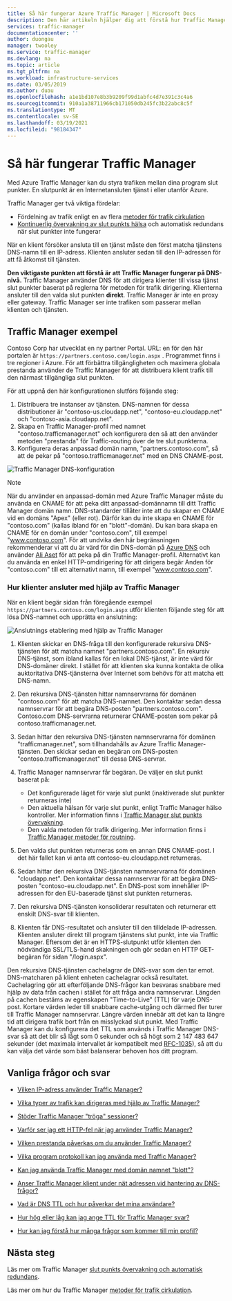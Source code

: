 ```yaml
---
title: Så här fungerar Azure Traffic Manager | Microsoft Docs
description: Den här artikeln hjälper dig att förstå hur Traffic Manager dirigerar trafik för hög prestanda och tillgänglighet för dina webb program
services: traffic-manager
documentationcenter: ''
author: duongau
manager: twooley
ms.service: traffic-manager
ms.devlang: na
ms.topic: article
ms.tgt_pltfrm: na
ms.workload: infrastructure-services
ms.date: 03/05/2019
ms.author: duau
ms.openlocfilehash: a1e1bd107e8b3b9209f99d1abfc4d7e391c3c4a6
ms.sourcegitcommit: 910a1a38711966cb171050db245fc3b22abc8c5f
ms.translationtype: MT
ms.contentlocale: sv-SE
ms.lasthandoff: 03/19/2021
ms.locfileid: "98184347"
---
```

# <a name="how-traffic-manager-works"></a>Så här fungerar Traffic Manager

Med Azure Traffic Manager kan du styra trafiken mellan dina program slut punkter. En slutpunkt är en Internetansluten tjänst i eller utanför Azure.

Traffic Manager ger två viktiga fördelar:

- Fördelning av trafik enligt en av flera [metoder för trafik cirkulation](traffic-manager-routing-methods.md)
- [Kontinuerlig övervakning av slut punkts hälsa](traffic-manager-monitoring.md) och automatisk redundans när slut punkter inte fungerar

När en klient försöker ansluta till en tjänst måste den först matcha tjänstens DNS-namn till en IP-adress. Klienten ansluter sedan till den IP-adressen för att få åtkomst till tjänsten.

**Den viktigaste punkten att förstå är att Traffic Manager fungerar på DNS-nivå.**  Traffic Manager använder DNS för att dirigera klienter till vissa tjänst slut punkter baserat på reglerna för metoden för trafik dirigering. Klienterna ansluter till den valda slut punkten **direkt**. Traffic Manager är inte en proxy eller gateway. Traffic Manager ser inte trafiken som passerar mellan klienten och tjänsten.

## <a name="traffic-manager-example"></a>Traffic Manager exempel

Contoso Corp har utvecklat en ny partner Portal. URL: en för den här portalen är `https://partners.contoso.com/login.aspx` . Programmet finns i tre regioner i Azure. För att förbättra tillgängligheten och maximera globala prestanda använder de Traffic Manager för att distribuera klient trafik till den närmast tillgängliga slut punkten.

För att uppnå den här konfigurationen slutförs följande steg:

1. Distribuera tre instanser av tjänsten. DNS-namnen för dessa distributioner är "contoso-us.cloudapp.net", "contoso-eu.cloudapp.net" och "contoso-asia.cloudapp.net".
1. Skapa en Traffic Manager-profil med namnet "contoso.trafficmanager.net" och konfigurera den så att den använder metoden "prestanda" för Traffic-routing över de tre slut punkterna.
1. Konfigurera deras anpassad domän namn, "partners.contoso.com", så att de pekar på "contoso.trafficmanager.net" med en DNS CNAME-post.

![Traffic Manager DNS-konfiguration][1]

> [!NOTE]
> När du använder en anpassad-domän med Azure Traffic Manager måste du använda en CNAME för att peka ditt anpassad-domännamn till ditt Traffic Manager domän namn. DNS-standarder tillåter inte att du skapar en CNAME vid en domäns "Apex" (eller rot). Därför kan du inte skapa en CNAME för "contoso.com" (kallas ibland för en "blott"-domän). Du kan bara skapa en CNAME för en domän under "contoso.com", till exempel "www.contoso.com". För att undvika den här begränsningen rekommenderar vi att du är värd för din DNS-domän på [Azure DNS](../dns/dns-overview.md) och använder [Ali Aset](../dns/tutorial-alias-tm.md) för att peka på din Traffic Manager-profil. Alternativt kan du använda en enkel HTTP-omdirigering för att dirigera begär Anden för "contoso.com" till ett alternativt namn, till exempel "www.contoso.com".

### <a name="how-clients-connect-using-traffic-manager"></a>Hur klienter ansluter med hjälp av Traffic Manager

När en klient begär sidan från föregående exempel `https://partners.contoso.com/login.aspx` utför klienten följande steg för att lösa DNS-namnet och upprätta en anslutning:

![Anslutnings etablering med hjälp av Traffic Manager][2]

1. Klienten skickar en DNS-fråga till den konfigurerade rekursiva DNS-tjänsten för att matcha namnet "partners.contoso.com". En rekursiv DNS-tjänst, som ibland kallas för en lokal DNS-tjänst, är inte värd för DNS-domäner direkt. I stället för att klienten ska kunna kontakta de olika auktoritativa DNS-tjänsterna över Internet som behövs för att matcha ett DNS-namn.
2. Den rekursiva DNS-tjänsten hittar namnservrarna för domänen "contoso.com" för att matcha DNS-namnet. Den kontaktar sedan dessa namnservrar för att begära DNS-posten "partners.contoso.com". Contoso.com DNS-servrarna returnerar CNAME-posten som pekar på contoso.trafficmanager.net.
3. Sedan hittar den rekursiva DNS-tjänsten namnservrarna för domänen "trafficmanager.net", som tillhandahålls av Azure Traffic Manager-tjänsten. Den skickar sedan en begäran om DNS-posten "contoso.trafficmanager.net" till dessa DNS-servrar.
4. Traffic Manager namnservrar får begäran. De väljer en slut punkt baserat på:

    - Det konfigurerade läget för varje slut punkt (inaktiverade slut punkter returneras inte)
    - Den aktuella hälsan för varje slut punkt, enligt Traffic Manager hälso kontroller. Mer information finns i [Traffic Manager slut punkts övervakning](traffic-manager-monitoring.md).
    - Den valda metoden för trafik dirigering. Mer information finns i [Traffic Manager metoder för routning](traffic-manager-routing-methods.md).

5. Den valda slut punkten returneras som en annan DNS CNAME-post. I det här fallet kan vi anta att contoso-eu.cloudapp.net returneras.
6. Sedan hittar den rekursiva DNS-tjänsten namnservrarna för domänen "cloudapp.net". Den kontaktar dessa namnservrar för att begära DNS-posten "contoso-eu.cloudapp.net". En DNS-post som innehåller IP-adressen för den EU-baserade tjänst slut punkten returneras.
7. Den rekursiva DNS-tjänsten konsoliderar resultaten och returnerar ett enskilt DNS-svar till klienten.
8. Klienten får DNS-resultatet och ansluter till den tilldelade IP-adressen. Klienten ansluter direkt till program tjänstens slut punkt, inte via Traffic Manager. Eftersom det är en HTTPS-slutpunkt utför klienten den nödvändiga SSL/TLS-hand skakningen och gör sedan en HTTP GET-begäran för sidan "/login.aspx".

Den rekursiva DNS-tjänsten cachelagrar de DNS-svar som den tar emot. DNS-matcharen på klient enheten cachelagrar också resultatet. Cachelagring gör att efterföljande DNS-frågor kan besvaras snabbare med hjälp av data från cachen i stället för att fråga andra namnservrar. Längden på cachen bestäms av egenskapen "Time-to-Live" (TTL) för varje DNS-post. Kortare värden leder till snabbare cache-utgång och därmed fler turer till Traffic Manager namnservrar. Längre värden innebär att det kan ta längre tid att dirigera trafik bort från en misslyckad slut punkt. Med Traffic Manager kan du konfigurera det TTL som används i Traffic Manager DNS-svar så att det blir så lågt som 0 sekunder och så högt som 2 147 483 647 sekunder (det maximala intervallet är kompatibelt med [RFC-1035](https://www.ietf.org/rfc/rfc1035.txt)), så att du kan välja det värde som bäst balanserar behoven hos ditt program.

## <a name="faqs"></a>Vanliga frågor och svar

* [Vilken IP-adress använder Traffic Manager?](./traffic-manager-faqs.md#what-ip-address-does-traffic-manager-use)

* [Vilka typer av trafik kan dirigeras med hjälp av Traffic Manager?](./traffic-manager-faqs.md#what-types-of-traffic-can-be-routed-using-traffic-manager)

* [Stöder Traffic Manager "tröga" sessioner?](./traffic-manager-faqs.md#does-traffic-manager-support-sticky-sessions)

* [Varför ser jag ett HTTP-fel när jag använder Traffic Manager?](./traffic-manager-faqs.md#why-am-i-seeing-an-http-error-when-using-traffic-manager)

* [Vilken prestanda påverkas om du använder Traffic Manager?](./traffic-manager-faqs.md#what-is-the-performance-impact-of-using-traffic-manager)

* [Vilka program protokoll kan jag använda med Traffic Manager?](./traffic-manager-faqs.md#what-application-protocols-can-i-use-with-traffic-manager)

* [Kan jag använda Traffic Manager med domän namnet "blott"?](./traffic-manager-faqs.md#can-i-use-traffic-manager-with-a-naked-domain-name)

* [Anser Traffic Manager klient under nät adressen vid hantering av DNS-frågor?](./traffic-manager-faqs.md#does-traffic-manager-consider-the-client-subnet-address-when-handling-dns-queries)

* [Vad är DNS TTL och hur påverkar det mina användare?](./traffic-manager-faqs.md#what-is-dns-ttl-and-how-does-it-impact-my-users)

* [Hur hög eller låg kan jag ange TTL för Traffic Manager svar?](./traffic-manager-faqs.md#how-high-or-low-can-i-set-the-ttl-for-traffic-manager-responses)

* [Hur kan jag förstå hur många frågor som kommer till min profil?](./traffic-manager-faqs.md#how-can-i-understand-the-volume-of-queries-coming-to-my-profile)

## <a name="next-steps"></a>Nästa steg

Läs mer om Traffic Manager [slut punkts övervakning och automatisk redundans](traffic-manager-monitoring.md).

Läs mer om hur du Traffic Manager [metoder för trafik cirkulation](traffic-manager-routing-methods.md).

<!--Image references-->
[1]: ./media/traffic-manager-how-traffic-manager-works/dns-configuration.png
[2]: ./media/traffic-manager-how-traffic-manager-works/flow.png